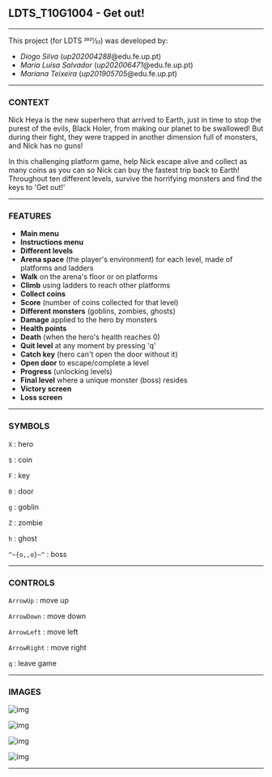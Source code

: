 ## LDTS_T10G1004 - Get out!

------

This project (for LDTS 2021⁄22) was developed by:

* *Diogo Silva* (*up202004288*@edu.fe.up.pt)
* *Maria Luísa Salvador* (*up202006471*@edu.fe.up.pt)
* *Mariana Teixeira* (*up201905705*@edu.fe.up.pt)

------

### CONTEXT

Nick Heya is the new superhero that arrived to Earth, just in time to stop the purest of the evils, Black Holer, from making our planet to be swallowed! But during their fight, they were trapped in another dimension full of monsters, and Nick has no guns!

In this challenging platform game, help Nick escape alive and collect as many coins as you can so Nick can buy the fastest trip back to Earth! Throughout ten different levels, survive the horrifying monsters and find the keys to 'Get out!'

------

### FEATURES

- **Main menu**
- **Instructions menu**
- **Different levels**
- **Arena space** (the player's environment) for each level, made of platforms and ladders
- **Walk** on the arena's floor or on platforms
- **Climb** using ladders to reach other platforms
- **Collect coins**
- **Score** (number of coins collected for that level)
- **Different monsters** (goblins, zombies, ghosts)
- **Damage** applied to the hero by monsters
- **Health points**
- **Death** (when the hero's health reaches 0)
- **Quit level** at any moment by pressing 'q'
- **Catch key** (hero can't open the door without it)
- **Open door** to escape/complete a level
- **Progress** (unlocking levels)
- **Final level** where a unique monster (boss) resides
- **Victory screen**
- **Loss screen**

------

### SYMBOLS

```X``` : hero

```$``` : coin

```F``` : key

```0``` : door

```g``` : goblin

```Z``` : zombie

```h``` : ghost

```^~{o,,o}~^``` : boss

------

### CONTROLS

```ArrowUp``` : move up

```ArrowDown``` : move down

```ArrowLeft``` : move left

```ArrowRight``` : move right

```q``` : leave game

------

### IMAGES

![img](docs/screenshots/game1.png)

![img](docs/screenshots/game2.png)

![img](docs/screenshots/game3.png)

![img](docs/screenshots/gamelevels.png)

------
